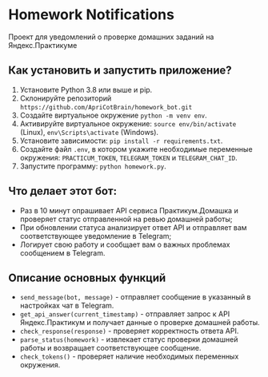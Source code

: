 # Homework Notifications

Проект для уведомлений о проверке домашних заданий на Яндекс.Практикуме

## Как установить и запустить приложение?

1. Установите Python 3.8 или выше и pip. 
2. Склонируйте репозиторий `https://github.com/ApriCotBrain/homework_bot.git`
3. Создайте виртуальное окружение `python -m venv env`.
4. Активируйте виртуальное окружение: `source env/bin/activate` (Linux), `env\Scripts\activate` (Windows).
5. Установите зависимости: `pip install -r requirements.txt`.
6. Создайте файл `.env`, в котором укажите необходимые переменные окружения: `PRACTICUM_TOKEN`, `TELEGRAM_TOKEN` и `TELEGRAM_CHAT_ID`.
7. Запустите программу: `python homework.py`.

## Что делает этот бот:

- Раз в 10 минут опрашивает API сервиса Практикум.Домашка и проверяет статус отправленной на ревью домашней работы;
- При обновлении статуса анализирует ответ API и отправляет вам соответствующее уведомление в Telegram;
- Логирует свою работу и сообщает вам о важных проблемах сообщением в Telegram.


## Описание основных функций

- `send_message(bot, message)` - отправляет сообщение в указанный в настройках чат в Telegram.
- `get_api_answer(current_timestamp)` - отправляет запрос к API Яндекс.Практикум и получает данные о проверке домашней работы.
- `check_response(response)` - проверяет корректность ответа API.
- `parse_status(homework)` - извлекает статус проверки домашней работы и возвращает соответствующее сообщение.
- `check_tokens()` - проверяет наличие необходимых переменных окружения.
